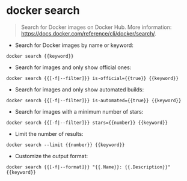 # docker search

> Search for Docker images on Docker Hub.
> More information: <https://docs.docker.com/reference/cli/docker/search/>.

- Search for Docker images by name or keyword:

`docker search {{keyword}}`

- Search for images and only show official ones:

`docker search {{[-f|--filter]}} is-official={{true}} {{keyword}}`

- Search for images and only show automated builds:

`docker search {{[-f|--filter]}} is-automated={{true}} {{keyword}}`

- Search for images with a minimum number of stars:

`docker search {{[-f|--filter]}} stars={{number}} {{keyword}}`

- Limit the number of results:

`docker search --limit {{number}} {{keyword}}`

- Customize the output format:

`docker search {{[-f|--format]}} "{{.Name}}: {{.Description}}" {{keyword}}`
